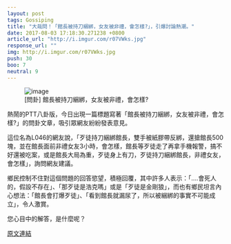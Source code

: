 ```yaml
---
layout: post
tags: Gossiping
title: "大哉問！「館長被持刀綑綁，女友被非禮，會怎樣?」，引爆討論熱潮。"
date: 2017-08-03 17:18:30.271238 +0800
article_url: "http://i.imgur.com/r07VWks.jpg"
response_url: ""
img: http://i.imgur.com/r07VWks.jpg
push: 30
boo: 7
neutral: 9
---
```


<figure>
<img src="http://i.imgur.com/r07VWks.jpg" alt="image">
<figcaption>
[問卦] 館長被持刀綑綁，女友被非禮，會怎樣?
</figcaption>
</figure>



熱鬧的PTT八卦版，今日出現一篇標題寫著「館長被持刀綑綁，女友被非禮，會怎樣?」的問卦文章，吸引眾網友紛紛發表意見。

這位名為L046的網友說，「歹徒持刀綑綁館長，雙手被紙膠帶反綁，還搶館長500塊，並在館長面前非禮女友3小時，會怎樣，館長等歹徒走了再拿手機報警，搞不好還被吃案，或是館長大局為重，歹徒身上有刀，歹徒持刀綑綁館長，非禮女友，會怎樣」，詢問網友建議。

鄉民控制不住對這個問題的回答慾望，積極回覆，其中許多人表示：「....會死人的，假設不存在」、「那歹徒是浩克嗎」或是「歹徒是金剛狼」，而也有鄉民坦言內心想法：「館長會打爆歹徒」、「看到館長就漏尿了，所以被綑綁的事實不可能成立」，令人激賞。

您心目中的解答，是什麼呢？

<a href = "https://www.ptt.cc/bbs/Gossiping/M.1501734489.A.482.html">原文連結</a>

